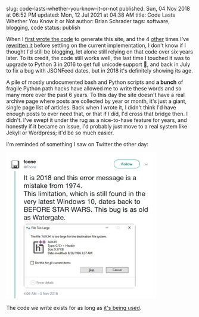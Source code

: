 slug: code-lasts-whether-you-know-it-or-not
published: Sun, 04 Nov 2018 at 06:52 PM
updated: Mon, 12 Jul 2021 at 04:38 AM
title: Code Lasts Whether You Know it or Not
author: Brian Schrader
tags: software, blogging, code
status: publish

When I [first wrote the code][first] to generate this site, and the 4 [other][second] times I've [rewritten it][third] before settling on the current implementation, I don't know if I thought I'd still be blogging, let alone still relying on that code over six years later. To its credit, the code still works well, the last time I touched it was to upgrade to Python 3 in 2016 to get full unicode support 🎉, and back in July to fix a bug with JSONFeed dates, but in 2018 it's definitely showing its age.

A pile of mostly undocumented bash and Python scripts and **a bunch** of fragile Python path hacks have allowed me to write these words and so many more over the past 6 years. To this day the site doesn't have a real archive page where posts are collected by year or month, it's just a giant, single page list of articles. Back when I wrote it, I didn't think I'd have enough posts to ever need that, or that if I did, I'd cross that bridge then. I didn't. I've swept it under the rug as a nice-to-have feature for years, and honestly if it became an issue, I'd probably just move to a real system like Jekyll or Wordpress; it'd be so much easier.

I'm reminded of something I saw on Twitter the other day:

<img
    alt="An example of some old code that lives on"
    src="/images/blog/an-old-bug.jpg"
    style="max-width:80%;"
/>

The code we write exists for as long as [it's being used][tw].


[first]: /archive/the-new-new-cms/
[second]: /archive/thinking-about-redoing-my-blog-engine/
[third]: /archive/rewritten/
[tw]: https://twitter.com/Foone/status/1058676834940776450
